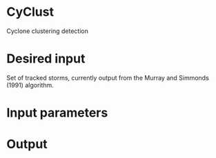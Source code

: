 # CyClust

Cyclone clustering detection 

# Desired input

Set of tracked storms, currently output from the Murray and Simmonds (1991) algorithm. 

# Input parameters

# Output
